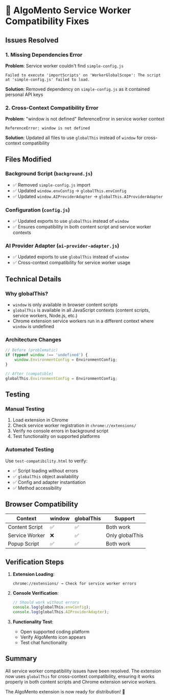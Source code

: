 # 🔧 AlgoMento Service Worker Compatibility Fixes

## Issues Resolved

### 1. Missing Dependencies Error
**Problem**: Service worker couldn't find `simple-config.js`
```
Failed to execute 'importScripts' on 'WorkerGlobalScope': The script at 'simple-config.js' failed to load.
```
**Solution**: Removed dependency on `simple-config.js` as it contained personal API keys

### 2. Cross-Context Compatibility Error  
**Problem**: "window is not defined" ReferenceError in service worker context
```
ReferenceError: window is not defined
```
**Solution**: Updated all files to use `globalThis` instead of `window` for cross-context compatibility

## Files Modified

### Background Script (`background.js`)
- ✅ Removed `simple-config.js` import
- ✅ Updated `window.envConfig` → `globalThis.envConfig` 
- ✅ Updated `window.AIProviderAdapter` → `globalThis.AIProviderAdapter`

### Configuration (`config.js`)
- ✅ Updated exports to use `globalThis` instead of `window`
- ✅ Ensures compatibility in both content script and service worker contexts

### AI Provider Adapter (`ai-provider-adapter.js`)
- ✅ Updated exports to use `globalThis` instead of `window`
- ✅ Cross-context compatibility for service worker usage

## Technical Details

### Why globalThis?
- `window` is only available in browser content scripts
- `globalThis` is available in all JavaScript contexts (content scripts, service workers, Node.js, etc.)
- Chrome extension service workers run in a different context where `window` is undefined

### Architecture Changes
```javascript
// Before (problematic)
if (typeof window !== 'undefined') {
    window.EnvironmentConfig = EnvironmentConfig;
}

// After (compatible)
globalThis.EnvironmentConfig = EnvironmentConfig;
```

## Testing

### Manual Testing
1. Load extension in Chrome
2. Check service worker registration in `chrome://extensions/`
3. Verify no console errors in background script
4. Test functionality on supported platforms

### Automated Testing
Use `test-compatibility.html` to verify:
- ✅ Script loading without errors
- ✅ `globalThis` object availability
- ✅ Config and adapter instantiation
- ✅ Method accessibility

## Browser Compatibility

| Context | window | globalThis | Support |
|---------|--------|------------|---------|
| Content Script | ✅ | ✅ | Both work |
| Service Worker | ❌ | ✅ | Only globalThis |
| Popup Script | ✅ | ✅ | Both work |

## Verification Steps

1. **Extension Loading**:
   ```
   chrome://extensions/ → Check for service worker errors
   ```

2. **Console Verification**:
   ```javascript
   // Should work without errors
   console.log(globalThis.envConfig);
   console.log(globalThis.AIProviderAdapter);
   ```

3. **Functionality Test**:
   - Open supported coding platform
   - Verify AlgoMento icon appears
   - Test chat functionality

## Summary

All service worker compatibility issues have been resolved. The extension now uses `globalThis` for cross-context compatibility, ensuring it works properly in both content scripts and Chrome extension service workers.

The AlgoMento extension is now ready for distribution! 🎉

